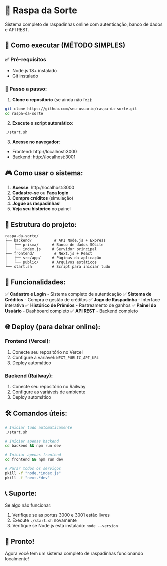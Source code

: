# 🎫 Raspa da Sorte

Sistema completo de raspadinhas online com autenticação, banco de dados e API REST.

## 🚀 Como executar (MÉTODO SIMPLES)

### ✅ Pré-requisitos
- Node.js 18+ instalado
- Git instalado

### 🎯 Passo a passo:

1. **Clone o repositório** (se ainda não fez):
```bash
git clone https://github.com/seu-usuario/raspa-da-sorte.git
cd raspa-da-sorte
```

2. **Execute o script automático**:
```bash
./start.sh
```

3. **Acesse no navegador**:
- Frontend: http://localhost:3000
- Backend: http://localhost:3001

## 🎮 Como usar o sistema:

1. **Acesse**: http://localhost:3000
2. **Cadastre-se** ou **Faça login**
3. **Compre créditos** (simulação)
4. **Jogue as raspadinhas**!
5. **Veja seu histórico** no painel

## 📁 Estrutura do projeto:

```
raspa-da-sorte/
├── backend/          # API Node.js + Express
│   ├── prisma/      # Banco de dados SQLite
│   └── index.js     # Servidor principal
├── frontend/         # Next.js + React
│   ├── src/app/     # Páginas da aplicação
│   └── public/      # Arquivos estáticos
└── start.sh         # Script para iniciar tudo
```

## 🔧 Funcionalidades:

✅ **Cadastro e Login** - Sistema completo de autenticação
✅ **Sistema de Créditos** - Compra e gestão de créditos
✅ **Jogo de Raspadinha** - Interface interativa
✅ **Histórico de Prêmios** - Rastreamento de ganhos
✅ **Painel do Usuário** - Dashboard completo
✅ **API REST** - Backend completo

## 🌐 Deploy (para deixar online):

### Frontend (Vercel):
1. Conecte seu repositório no Vercel
2. Configure a variável: `NEXT_PUBLIC_API_URL`
3. Deploy automático

### Backend (Railway):
1. Conecte seu repositório no Railway
2. Configure as variáveis de ambiente
3. Deploy automático

## 🛠️ Comandos úteis:

```bash
# Iniciar tudo automaticamente
./start.sh

# Iniciar apenas backend
cd backend && npm run dev

# Iniciar apenas frontend
cd frontend && npm run dev

# Parar todos os serviços
pkill -f "node.*index.js"
pkill -f "next.*dev"
```

## 📞 Suporte:

Se algo não funcionar:
1. Verifique se as portas 3000 e 3001 estão livres
2. Execute `./start.sh` novamente
3. Verifique se Node.js está instalado: `node --version`

## 🎉 Pronto!

Agora você tem um sistema completo de raspadinhas funcionando localmente! 